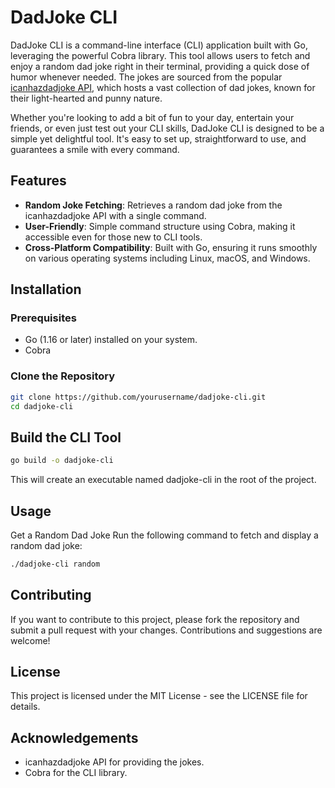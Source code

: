 # DadJoke CLI

DadJoke CLI is a command-line interface (CLI) application built with Go, leveraging the powerful Cobra library. This tool allows users to fetch and enjoy a random dad joke right in their terminal, providing a quick dose of humor whenever needed. The jokes are sourced from the popular [icanhazdadjoke API](https://icanhazdadjoke.com/), which hosts a vast collection of dad jokes, known for their light-hearted and punny nature.

Whether you're looking to add a bit of fun to your day, entertain your friends, or even just test out your CLI skills, DadJoke CLI is designed to be a simple yet delightful tool. It's easy to set up, straightforward to use, and guarantees a smile with every command.

## Features

- **Random Joke Fetching**: Retrieves a random dad joke from the icanhazdadjoke API with a single command.
- **User-Friendly**: Simple command structure using Cobra, making it accessible even for those new to CLI tools.
- **Cross-Platform Compatibility**: Built with Go, ensuring it runs smoothly on various operating systems including Linux, macOS, and Windows.
## Installation

### Prerequisites

- Go (1.16 or later) installed on your system.
- Cobra 

### Clone the Repository

```bash
git clone https://github.com/yourusername/dadjoke-cli.git
cd dadjoke-cli
```

## Build the CLI Tool

```bash
go build -o dadjoke-cli
```
This will create an executable named dadjoke-cli in the root of the project.

## Usage

 Get a Random Dad Joke
 Run the following command to fetch and display a random dad joke:
 
```bash
./dadjoke-cli random
```

## Contributing

If you want to contribute to this project, please fork the repository and submit a pull request with your changes. Contributions and suggestions are welcome!

## License

This project is licensed under the MIT License - see the LICENSE file for details.

## Acknowledgements

- icanhazdadjoke API for providing the jokes.
- Cobra for the CLI library.




